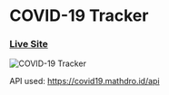 # COVID-19 Tracker

### [Live Site]()

![COVID-19 Tracker]()

API used: https://covid19.mathdro.id/api
